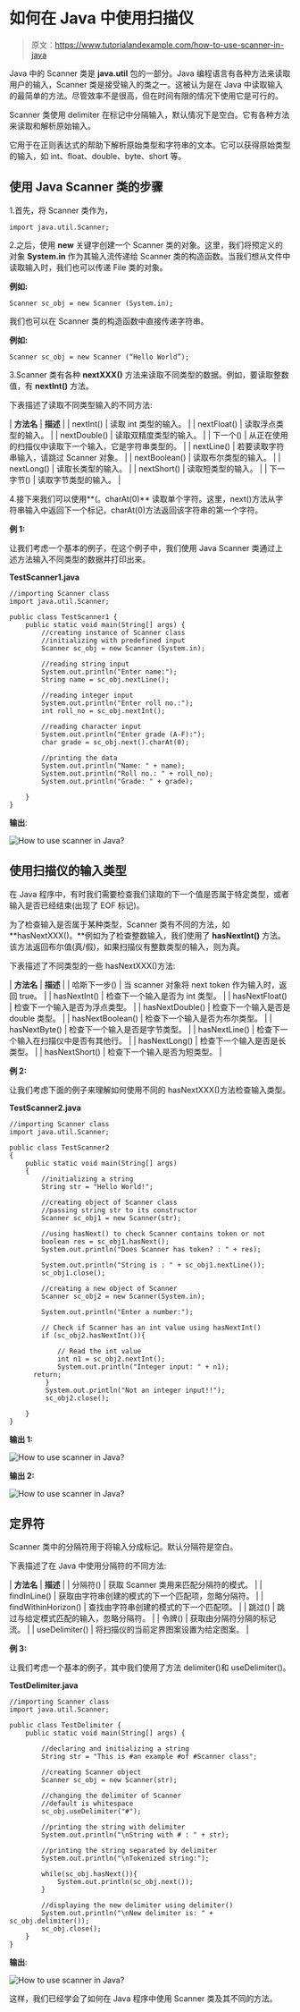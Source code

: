 # 如何在 Java 中使用扫描仪

> 原文：<https://www.tutorialandexample.com/how-to-use-scanner-in-java>

Java 中的 Scanner 类是 **java.util** 包的一部分。Java 编程语言有各种方法来读取用户的输入，Scanner 类是接受输入的类之一。这被认为是在 Java 中读取输入的最简单的方法。尽管效率不是很高，但在时间有限的情况下使用它是可行的。

Scanner 类使用 delimiter 在标记中分隔输入，默认情况下是空白。它有各种方法来读取和解析原始输入。

它用于在正则表达式的帮助下解析原始类型和字符串的文本。它可以获得原始类型的输入，如 int、float、double、byte、short 等。

## 使用 Java Scanner 类的步骤

1.首先，将 Scanner 类作为，

```
import java.util.Scanner;
```

2.之后，使用 **new** 关键字创建一个 Scanner 类的对象。这里，我们将预定义的对象 **System.in** 作为其输入流传递给 Scanner 类的构造函数。当我们想从文件中读取输入时，我们也可以传递 File 类的对象。

**例如:**

```
Scanner sc_obj = new Scanner (System.in);
```

我们也可以在 Scanner 类的构造函数中直接传递字符串。

**例如:**

```
Scanner sc_obj = new Scanner (“Hello World”);
```

3.Scanner 类有各种 **nextXXX()** 方法来读取不同类型的数据。例如，要读取整数值，有 **nextInt()** 方法。

下表描述了读取不同类型输入的不同方法:



| **方法名** | **描述** |
| nextInt() | 读取 int 类型的输入。 |
| nextFloat() | 读取浮点类型的输入。 |
| nextDouble() | 读取双精度类型的输入。 |
| 下一个() | 从正在使用的扫描仪中读取下一个输入，它是字符串类型的。 |
| nextLine() | 若要读取字符串输入，请跳过 Scanner 对象。 |
| nextBoolean() | 读取布尔类型的输入。 |
| nextLong() | 读取长类型的输入。 |
| nextShort() | 读取短类型的输入。 |
| 下一字节() | 读取字节类型的输入。 |



4.接下来我们可以使用**(。charAt(0)** 读取单个字符。这里，next()方法从字符串输入中返回下一个标记，charAt(0)方法返回该字符串的第一个字符。

**例 1:**

让我们考虑一个基本的例子，在这个例子中，我们使用 Java Scanner 类通过上述方法输入不同类型的数据并打印出来。

**TestScanner1.java**

```
//importing Scanner class
import java.util.Scanner;

public class TestScanner1 {
	public static void main(String[] args) {
		//creating instance of Scanner class
		//initializing with predefined input
		Scanner sc_obj = new Scanner (System.in);

		//reading string input
		System.out.println("Enter name:");
		String name = sc_obj.nextLine();

		//reading integer input
		System.out.println("Enter roll no.:");
		int roll_no = sc_obj.nextInt();

		//reading character input
		System.out.println("Enter grade (A-F):");
		char grade = sc_obj.next().charAt(0);

		//printing the data
		System.out.println("Name: " + name);
		System.out.println("Roll no.: " + roll_no);
		System.out.println("Grade: " + grade);

	}
}
```

**输出**:

![How to use scanner in Java?](img/7bdf307cf253a832b8b9bee061231ce8.png)  

## 使用扫描仪的输入类型

在 Java 程序中，有时我们需要检查我们读取的下一个值是否属于特定类型，或者输入是否已经结束(出现了 EOF 标记)。

为了检查输入是否属于某种类型，Scanner 类有不同的方法，如 **hasNextXXX()。**例如为了检查整数输入，我们使用了 **hasNextInt()** 方法。该方法返回布尔值(真/假)，如果扫描仪有整数类型的输入，则为真。

下表描述了不同类型的一些 hasNextXXX()方法:



| **方法名** | **描述** |
| 哈斯下一步() | 当 scanner 对象将 next token 作为输入时，返回 true。 |
| hasNextInt() | 检查下一个输入是否为 int 类型。 |
| hasNextFloat() | 检查下一个输入是否为浮点类型。 |
| hasNextDouble() | 检查下一个输入是否是 double 类型。 |
| hasNextBoolean() | 检查下一个输入是否为布尔类型。 |
| hasNextByte() | 检查下一个输入是否是字节类型。 |
| hasNextLine() | 检查下一个输入在扫描仪中是否有其他行。 |
| hasNextLong() | 检查下一个输入是否是长类型。 |
| hasNextShort() | 检查下一个输入是否为短类型。 |



**例 2:**

让我们考虑下面的例子来理解如何使用不同的 hasNextXXX()方法检查输入类型。

**TestScanner2.java**

```
//importing Scanner class
import java.util.Scanner;

public class TestScanner2
{
    public static void main(String[] args)
    {
        //initializing a string
        String str = "Hello World!";

        //creating object of Scanner class
        //passing string str to its constructor
        Scanner sc_obj1 = new Scanner(str);

        //using hasNext() to check Scanner contains token or not
        boolean res = sc_obj1.hasNext();
        System.out.println("Does Scanner has token? : " + res);

  		System.out.println("String is : " + sc_obj1.nextLine());
  		sc_obj1.close();

  		//creating a new object of Scanner
  		Scanner sc_obj2 = new Scanner(System.in);

  		System.out.println("Enter a number:");

        // Check if Scanner has an int value using hasNextInt()
        if (sc_obj2.hasNextInt()){

            // Read the int value
            int n1 = sc_obj2.nextInt();
            System.out.println("Integer input: " + n1);
	  return;
         }
         System.out.println("Not an integer input!!");
         sc_obj2.close();

    }
}
```

**输出 1:**

![How to use scanner in Java?](img/a3b48b68dc71353b5d446e7b0794b795.png)  

**输出 2:**

![How to use scanner in Java?](img/234137745f44c59c56364f9f0c982894.png)  

## 定界符

Scanner 类中的分隔符用于将输入分成标记。默认分隔符是空白。

下表描述了在 Java 中使用分隔符的不同方法:



| **方法名** | **描述** |
| 分隔符() | 获取 Scanner 类用来匹配分隔符的模式。 |
| findInLine() | 获取由字符串创建的模式的下一个匹配项，忽略分隔符。 |
| findWithinHorizon() | 查找由字符串创建的模式的下一个匹配项。 |
| 跳过() | 跳过与给定模式匹配的输入，忽略分隔符。 |
| 令牌() | 获取由分隔符分隔的标记流。 |
| useDelimiter() | 将扫描仪的当前定界图案设置为给定图案。 |



**例 3:**

让我们考虑一个基本的例子，其中我们使用了方法 delimiter()和 useDelimiter()。

**TestDelimiter.java**

```
//importing Scanner class
import java.util.Scanner;

public class TestDelimiter {
	public static void main(String[] args) {

		//declaring and initializing a string
		String str = "This is #an example #of #Scanner class";

		//creating Scanner object
		Scanner sc_obj = new Scanner(str);

		//changing the delimiter of Scanner 
		//default is whitespace
		sc_obj.useDelimiter("#");

		//printing the string with delimiter
		System.out.println("\nString with # : " + str);

		//printing the string separated by delimiter
		System.out.println("\nTokenized string:");

		while(sc_obj.hasNext()){
			System.out.println(sc_obj.next());
		}

		//displaying the new delimiter using delimiter()
		System.out.println("\nNew delimiter is: " + sc_obj.delimiter());
		sc_obj.close();
	}
}
```

**输出**:

![How to use scanner in Java?](img/ae2a323d344a9543b1315ebd63b642cc.png)  

这样，我们已经学会了如何在 Java 程序中使用 Scanner 类及其不同的方法。